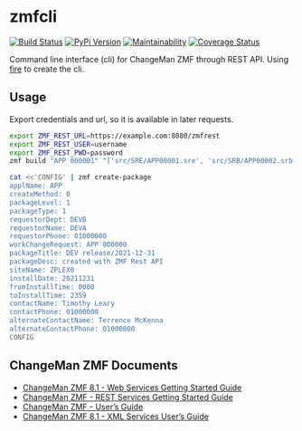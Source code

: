 # zmfcli

[![Build Status](https://travis-ci.org/kressi/zmf-cli.svg?branch=main)](https://travis-ci.org/kressi/zmf-cli)
[![PyPi Version](https://img.shields.io/pypi/v/zmfcli.svg)](https://pypi.python.org/pypi/zmfcli)
[![Maintainability](https://api.codeclimate.com/v1/badges/d2ded62d131d2b832d9b/maintainability)](https://codeclimate.com/github/kressi/zmf-cli/maintainability)
[![Coverage Status](https://coveralls.io/repos/github/kressi/zmf-cli/badge.svg?branch=main)](https://coveralls.io/github/kressi/zmf-cli?branch=main)

Command line interface (cli) for ChangeMan ZMF through REST API. Using
[fire](https://github.com/google/python-fire) to create the cli.

## Usage

Export credentials and url, so it is available in later requests.
```bash
export ZMF_REST_URL=https://example.com:8080/zmfrest
export ZMF_REST_USER=username
export ZMF_REST_PWD=password
zmf build "APP 000001" "['src/SRE/APP00001.sre', 'src/SRB/APP00002.srb', 'src/SRB/APP00003.srb']"
```

```bash
cat <<'CONFIG' | zmf create-package
applName: APP
createMethod: 0
packageLevel: 1
packageType: 1
requestorDept: DEVB
requestorName: DEVA
requestorPhone: 01000000
workChangeRequest: APP 000000
packageTitle: DEV release/2021-12-31
packageDesc: created with ZMF Rest API
siteName: ZPLEX0
installDate: 20211231
fromInstallTime: 0000
toInstallTime: 2359
contactName: Timothy Leary
contactPhone: 01000000
alternateContactName: Terrence McKenna
alternateContactPhone: 01000000
CONFIG
```

## ChangeMan ZMF Documents
- [ChangeMan ZMF 8.1 - Web Services Getting Started Guide](https://supportline.microfocus.com/documentation/books/ChangeManZMF/8.1.4/ChangeManZMFWebServices/ZMF%20Web%20Services%20Getting%20Started%20Guide.pdf)
- [ChangeMan ZMF - REST Services Getting Started Guide](https://www.microfocus.com/documentation/changeman-zmf/8.2.2/ZMF%20REST%20Services%20Getting%20Started%20Guide%20(Updated%2024%20October%202019).pdf)
- [ChangeMan ZMF - User’s Guide](https://www.microfocus.com/documentation/changeman-zmf/8.2.1/ZMF%20Users%20Guide.pdf)
- [ChangeMan ZMF 8.1 - XML Services User’s Guide](https://supportline.microfocus.com/documentation/books/ChangeManZMF/8.1.4/ChangeManZMF/ZMF%20XML%20Services%20Users%20Guide.pdf)
